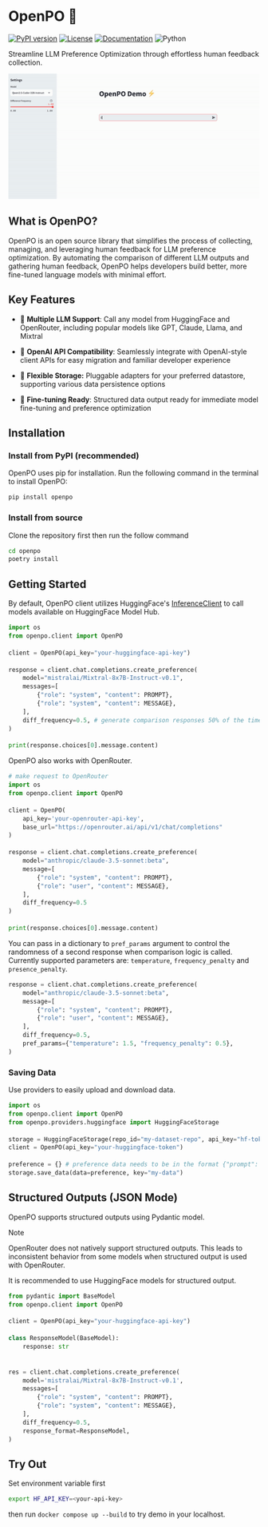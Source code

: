 # OpenPO 🐼
[![PyPI version](https://img.shields.io/pypi/v/openpo.svg)](https://pypi.org/project/openpo/)
[![License](https://img.shields.io/badge/License-Apache%202.0-blue.svg)](https://opensource.org/licenses/Apache-2.0)
[![Documentation](https://img.shields.io/badge/docs-docs.openpo.dev-blue)](https://docs.openpo.dev)
![Python](https://img.shields.io/badge/python->=3.10.1-blue.svg)


Streamline LLM Preference Optimization through effortless human feedback collection.

![Demo](./demo/demo.gif)


## What is OpenPO?
OpenPO is an open source library that simplifies the process of collecting, managing, and leveraging human feedback for LLM preference optimization. By automating the comparison of different LLM outputs and gathering human feedback, OpenPO helps developers build better, more fine-tuned language models with minimal effort.

## Key Features

- 🔌 **Multiple LLM Support**: Call any model from HuggingFace and OpenRouter, including popular models like GPT, Claude, Llama, and Mixtral

- 🤝 **OpenAI API Compatibility**: Seamlessly integrate with OpenAI-style client APIs for easy migration and familiar developer experience

- 💾 **Flexible Storage:** Pluggable adapters for your preferred datastore, supporting various data persistence options

- 🎯 **Fine-tuning Ready**: Structured data output ready for immediate model fine-tuning and preference optimization

## Installation
### Install from PyPI (recommended)
OpenPO uses pip for installation. Run the following command in the terminal to install OpenPO:

```bash
pip install openpo
```

### Install from source
Clone the repository first then run the follow command
```bash
cd openpo
poetry install
```

## Getting Started
By default, OpenPO client utilizes HuggingFace's [InferenceClient](https://huggingface.co/docs/huggingface_hub/en/package_reference/inference_client) to call models available on HuggingFace Model Hub.

```python
import os
from openpo.client import OpenPO

client = OpenPO(api_key="your-huggingface-api-key")

response = client.chat.completions.create_preference(
    model="mistralai/Mixtral-8x7B-Instruct-v0.1",
    messages=[
        {"role": "system", "content": PROMPT},
        {"role": "system", "content": MESSAGE},
    ],
    diff_frequency=0.5, # generate comparison responses 50% of the time
)

print(response.choices[0].message.content)
```

OpenPO also works with OpenRouter.

```python
# make request to OpenRouter
import os
from openpo.client import OpenPO

client = OpenPO(
    api_key='your-openrouter-api-key',
    base_url="https://openrouter.ai/api/v1/chat/completions"
)

response = client.chat.completions.create_preference(
    model="anthropic/claude-3.5-sonnet:beta",
    message=[
        {"role": "system", "content": PROMPT},
        {"role": "user", "content": MESSAGE},
    ],
    diff_frequency=0.5
)

print(response.choices[0].message.content)
```

You can pass in a dictionary to `pref_params` argument to control the randomness of a second response when comparison logic is called. Currently supported parameters are: `temperature`, `frequency_penalty` and `presence_penalty`.

```python
response = client.chat.completions.create_preference(
    model="anthropic/claude-3.5-sonnet:beta",
    message=[
        {"role": "system", "content": PROMPT},
        {"role": "user", "content": MESSAGE},
    ],
    diff_frequency=0.5,
    pref_params={"temperature": 1.5, "frequency_penalty": 0.5},
)
```

### Saving Data
Use providers to easily upload and download data.

```python
import os
from openpo.client import OpenPO
from openpo.providers.huggingface import HuggingFaceStorage

storage = HuggingFaceStorage(repo_id="my-dataset-repo", api_key="hf-token")
client = OpenPO(api_key="your-huggingface-token")

preference = {} # preference data needs to be in the format {"prompt": ..., "preferred": ..., "rejected": ...} for finetuning
storage.save_data(data=preference, key="my-data")
```

## Structured Outputs (JSON Mode)
OpenPO supports structured outputs using Pydantic model.

> [!NOTE]
> OpenRouter does not natively support structured outputs. This leads to inconsistent behavior from some models when structured output is used with OpenRouter.
>
> It is recommended to use HuggingFace models for structured output.


```python
from pydantic import BaseModel
from openpo.client import OpenPO

client = OpenPO(api_key="your-huggingface-api-key")

class ResponseModel(BaseModel):
    response: str


res = client.chat.completions.create_preference(
    model='mistralai/Mixtral-8x7B-Instruct-v0.1',
    messages=[
        {"role": "system", "content": PROMPT},
        {"role": "system", "content": MESSAGE},
    ],
    diff_frequency=0.5,
    response_format=ResponseModel,
)
```

## Try Out
Set environment variable first
```bash
export HF_API_KEY=<your-api-key>
```

then run `docker compose up --build` to try demo in your localhost.
